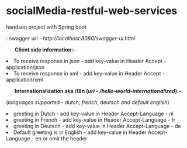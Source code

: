 # socialMedia-restful-web-services
handson project with Spring boot

: swagger url - <i>http://localhost:8080/swagger-ui.html
</i>


<b><ul> Client side information:-</ul></b>

 <li>To receive response in json - 
 add key-value in Header Accept - application/json
 <li>To receive response in xml -
 add key-value in Header Accept - application/xml


<b><ul> Internationalization aka i18n (<i>uri - /hello-world-internationalized</i>):-</ul></b>
(<i>languages supported - dutch, french, deutsch and default english</i>)
 
<li>greeting in Dutch -
add key-value in Header Accept-Language - nl
 <li>greeting in French -
add key-value in Header Accept-Language - fr
 <li>greeting in Deutsch -
add key-value in Header Accept-Language - de
 <li>Default greeting is in English -
add key-value in Header Accept-Language - en or omit the header
